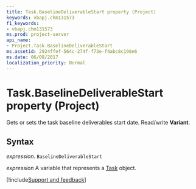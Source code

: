 ```yaml
---
title: Task.BaselineDeliverableStart property (Project)
keywords: vbapj.chm131573
f1_keywords:
- vbapj.chm131573
ms.prod: project-server
api_name:
- Project.Task.BaselineDeliverableStart
ms.assetid: 2924ffef-564c-274f-f73e-f4abc8c198e6
ms.date: 06/08/2017
localization_priority: Normal
---
```



# Task.BaselineDeliverableStart property (Project)

Gets or sets the task baseline deliverables start date. Read/write  **Variant**.


## Syntax

_expression_. `BaselineDeliverableStart`

_expression_ A variable that represents a [Task](./Project.Task.md) object.

[!include[Support and feedback](~/includes/feedback-boilerplate.md)]